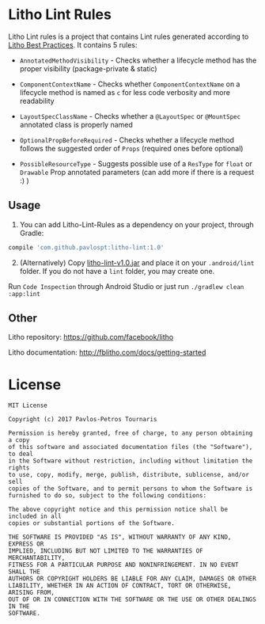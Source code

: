 # Litho Lint Rules

Litho Lint rules is a project that contains Lint rules generated according to [Litho Best Practices](http://fblitho.com/docs/best-practices). It contains 5 rules:

* `AnnotatedMethodVisibility` - Checks whether a lifecycle method has the proper visibility (package-private & static)

* `ComponentContextName` - Checks whether `ComponentContextName` on a lifecycle method is named as `c` for less code verbosity and more readability

* `LayoutSpecClassName` - Checks whether a `@LayoutSpec` or `@MountSpec` annotated class is properly named

* `OptionalPropBeforeRequired` - Checks whether a lifecycle method follows the suggested order of `Props` (required ones before optional)

* `PossibleResourceType` - Suggests possible use of a `ResType` for `float` or `Drawable` Prop annotated parameters (can add more if there is a request :) )

## Usage

1) You can add Litho-Lint-Rules as a dependency on your project, through Gradle:

```groovy
compile 'com.github.pavlospt:litho-lint:1.0'
```

2) (Alternatively) Copy [litho-lint-v1.0.jar](https://github.com/pavlospt/litho-lint-rules/blob/master/jar-releases/litho-lint-v1.0.jar) and place it on your `.android/lint` folder. If you do not have a `lint` folder, you may create one.

Run `Code Inspection` through Android Studio or just run `./gradlew clean :app:lint`

## Other

Litho repository: https://github.com/facebook/litho

Litho documentation: http://fblitho.com/docs/getting-started

License
=======

    MIT License

    Copyright (c) 2017 Pavlos-Petros Tournaris

    Permission is hereby granted, free of charge, to any person obtaining a copy
    of this software and associated documentation files (the "Software"), to deal
    in the Software without restriction, including without limitation the rights
    to use, copy, modify, merge, publish, distribute, sublicense, and/or sell
    copies of the Software, and to permit persons to whom the Software is
    furnished to do so, subject to the following conditions:

    The above copyright notice and this permission notice shall be included in all
    copies or substantial portions of the Software.

    THE SOFTWARE IS PROVIDED "AS IS", WITHOUT WARRANTY OF ANY KIND, EXPRESS OR
    IMPLIED, INCLUDING BUT NOT LIMITED TO THE WARRANTIES OF MERCHANTABILITY,
    FITNESS FOR A PARTICULAR PURPOSE AND NONINFRINGEMENT. IN NO EVENT SHALL THE
    AUTHORS OR COPYRIGHT HOLDERS BE LIABLE FOR ANY CLAIM, DAMAGES OR OTHER
    LIABILITY, WHETHER IN AN ACTION OF CONTRACT, TORT OR OTHERWISE, ARISING FROM,
    OUT OF OR IN CONNECTION WITH THE SOFTWARE OR THE USE OR OTHER DEALINGS IN THE
    SOFTWARE.
